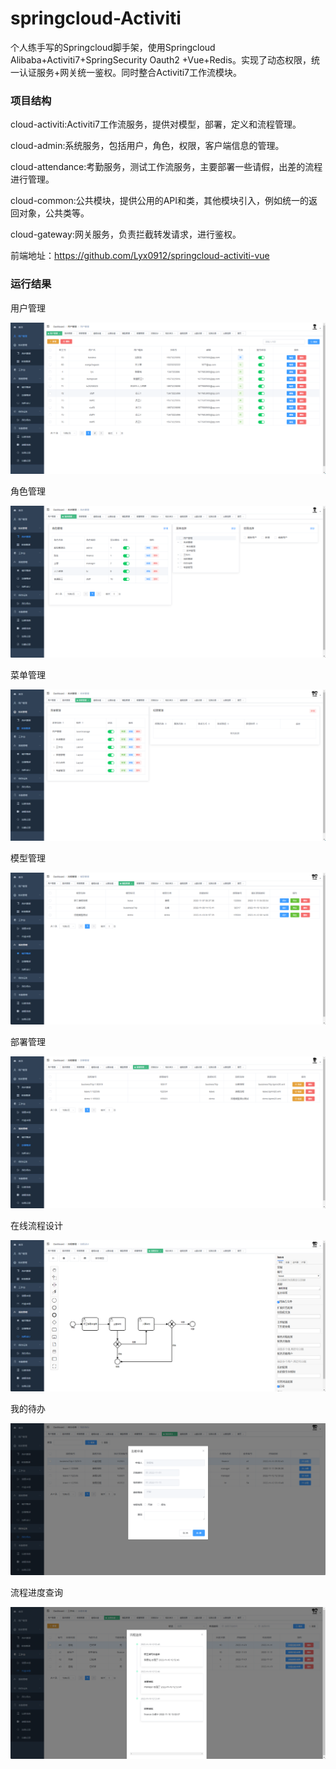 # springcloud-Activiti
个人练手写的Springcloud脚手架，使用Springcloud Alibaba+Activiti7+SpringSecurity Oauth2 +Vue+Redis。实现了动态权限，统一认证服务+网关统一鉴权。同时整合Activiti7工作流模块。

### 项目结构

cloud-activiti:Activiti7工作流服务，提供对模型，部署，定义和流程管理。

cloud-admin:系统服务，包括用户，角色，权限，客户端信息的管理。

cloud-attendance:考勤服务，测试工作流服务，主要部署一些请假，出差的流程进行管理。

cloud-common:公共模块，提供公用的API和类，其他模块引入，例如统一的返回对象，公共类等。

cloud-gateway:网关服务，负责拦截转发请求，进行鉴权。

前端地址：https://github.com/Lyx0912/springcloud-activiti-vue

### 运行结果

用户管理

![职工管理](https://github.com/Lyx0912/springcloud-activiti/blob/main/doc/%E8%81%8C%E5%B7%A5%E7%AE%A1%E7%90%86.jpg?raw=true)

角色管理

![角色管理](https://github.com/Lyx0912/springcloud-activiti/blob/main/doc/%E8%A7%92%E8%89%B2%E7%AE%A1%E7%90%86.jpg?raw=true)

菜单管理

![菜单管理](https://github.com/Lyx0912/springcloud-activiti/blob/main/doc/%E8%8F%9C%E5%8D%95%E7%AE%A1%E7%90%86.jpg?raw=true)

模型管理

![模型管理](https://github.com/Lyx0912/springcloud-activiti/blob/main/doc/%E6%A8%A1%E5%9E%8B%E7%AE%A1%E7%90%86.jpg?raw=true)

部署管理

![部署管理](https://github.com/Lyx0912/springcloud-activiti/blob/main/doc/%E9%83%A8%E7%BD%B2%E7%AE%A1%E7%90%86.jpg?raw=true)

在线流程设计

![在线流程设计](https://github.com/Lyx0912/springcloud-activiti/blob/main/doc/%E5%9C%A8%E7%BA%BF%E6%B5%81%E7%A8%8B%E8%AE%BE%E8%AE%A1.jpg?raw=true)

我的待办

![我的待办](https://github.com/Lyx0912/springcloud-activiti/blob/main/doc/%E6%88%91%E7%9A%84%E5%BE%85%E5%8A%9E.jpg?raw=true)

流程进度查询

![流程进度查询](https://github.com/Lyx0912/springcloud-activiti/blob/main/doc/%E6%B5%81%E7%A8%8B%E8%BF%9B%E5%BA%A6%E6%9F%A5%E8%AF%A2.jpg?raw=true)

